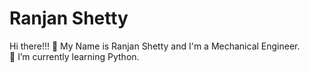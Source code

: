 #   Ranjan Shetty
Hi there!!! 👋 
My Name is Ranjan Shetty and I'm a Mechanical Engineer.  
🌱 I’m currently learning Python.

